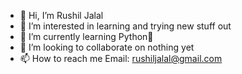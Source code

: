 - 👋 Hi, I’m Rushil Jalal
- 👀 I’m interested in learning and trying new stuff out
- 🌱 I’m currently learning Python🐍
- 💞️ I’m looking to collaborate on nothing yet
- 📫 How to reach me Email: rushiljalal@gmail.com

<!---
RushilJalal/RushilJalal is a ✨ special ✨ repository because its `README.md` (this file) appears on your GitHub profile.
You can click the Preview link to take a look at your changes.
--->
